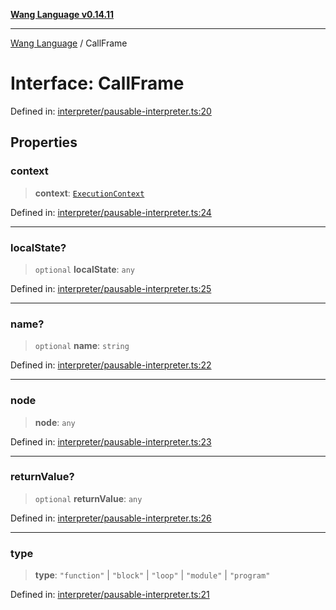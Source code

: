 [**Wang Language v0.14.11**](../README.md)

***

[Wang Language](../globals.md) / CallFrame

# Interface: CallFrame

Defined in: [interpreter/pausable-interpreter.ts:20](https://github.com/artpar/wang/blob/9737d965513f58f6cbb8f8bc12f670e6d28ee0ae/src/interpreter/pausable-interpreter.ts#L20)

## Properties

### context

> **context**: [`ExecutionContext`](ExecutionContext.md)

Defined in: [interpreter/pausable-interpreter.ts:24](https://github.com/artpar/wang/blob/9737d965513f58f6cbb8f8bc12f670e6d28ee0ae/src/interpreter/pausable-interpreter.ts#L24)

***

### localState?

> `optional` **localState**: `any`

Defined in: [interpreter/pausable-interpreter.ts:25](https://github.com/artpar/wang/blob/9737d965513f58f6cbb8f8bc12f670e6d28ee0ae/src/interpreter/pausable-interpreter.ts#L25)

***

### name?

> `optional` **name**: `string`

Defined in: [interpreter/pausable-interpreter.ts:22](https://github.com/artpar/wang/blob/9737d965513f58f6cbb8f8bc12f670e6d28ee0ae/src/interpreter/pausable-interpreter.ts#L22)

***

### node

> **node**: `any`

Defined in: [interpreter/pausable-interpreter.ts:23](https://github.com/artpar/wang/blob/9737d965513f58f6cbb8f8bc12f670e6d28ee0ae/src/interpreter/pausable-interpreter.ts#L23)

***

### returnValue?

> `optional` **returnValue**: `any`

Defined in: [interpreter/pausable-interpreter.ts:26](https://github.com/artpar/wang/blob/9737d965513f58f6cbb8f8bc12f670e6d28ee0ae/src/interpreter/pausable-interpreter.ts#L26)

***

### type

> **type**: `"function"` \| `"block"` \| `"loop"` \| `"module"` \| `"program"`

Defined in: [interpreter/pausable-interpreter.ts:21](https://github.com/artpar/wang/blob/9737d965513f58f6cbb8f8bc12f670e6d28ee0ae/src/interpreter/pausable-interpreter.ts#L21)
